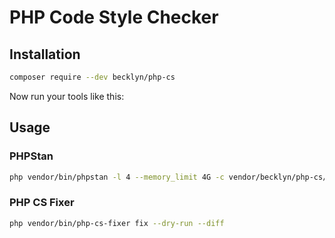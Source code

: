 PHP Code Style Checker
======================


Installation
------------

```bash
composer require --dev becklyn/php-cs 
```

Now run your tools like this:


Usage
-----

### PHPStan

```bash
php vendor/bin/phpstan -l 4 --memory_limit 4G -c vendor/becklyn/php-cs/phpstan.neon
```


### PHP CS Fixer

```bash
php vendor/bin/php-cs-fixer fix --dry-run --diff
```
